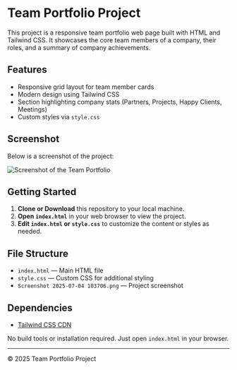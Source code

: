 # Team Portfolio Project

This project is a responsive team portfolio web page built with HTML and Tailwind CSS. It showcases the core team members of a company, their roles, and a summary of company achievements.

## Features
- Responsive grid layout for team member cards
- Modern design using Tailwind CSS
- Section highlighting company stats (Partners, Projects, Happy Clients, Meetings)
- Custom styles via `style.css`

## Screenshot

Below is a screenshot of the project:

![Screenshot of the Team Portfolio](./Screenshot%202025-07-04%20103706.png)

## Getting Started

1. **Clone or Download** this repository to your local machine.
2. **Open `index.html`** in your web browser to view the project.
3. **Edit `index.html` or `style.css`** to customize the content or styles as needed.

## File Structure
- `index.html` — Main HTML file
- `style.css` — Custom CSS for additional styling
- `Screenshot 2025-07-04 103706.png` — Project screenshot

## Dependencies
- [Tailwind CSS CDN](https://cdn.jsdelivr.net/npm/tailwindcss@2.0.4/dist/tailwind.min.css)

No build tools or installation required. Just open `index.html` in your browser.

---

© 2025 Team Portfolio Project
